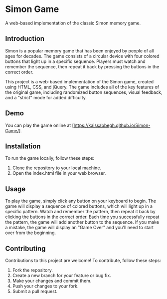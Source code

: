 # Simon Game

A web-based implementation of the classic Simon memory game.

## Introduction

Simon is a popular memory game that has been enjoyed by people of all ages for decades. The game consists of a circular device with four colored buttons that light up in a specific sequence. Players must watch and remember the sequence, then repeat it back by pressing the buttons in the correct order.

This project is a web-based implementation of the Simon game, created using HTML, CSS, and jQuery. The game includes all of the key features of the original game, including randomized button sequences, visual feedback, and a "strict" mode for added difficulty.

## Demo

You can play the game online at [https://kaissabbegh.github.io/Simon-Game/].

## Installation

To run the game locally, follow these steps:

1. Clone the repository to your local machine.
2. Open the index.html file in your web browser.

## Usage

To play the game, simply click any button on your keyboard to begin. The game will display a sequence of colored buttons, which will light up in a specific pattern. Watch and remember the pattern, then repeat it back by clicking the buttons in the correct order. Each time you successfully repeat the pattern, the game will add another button to the sequence. If you make a mistake, the game will display an "Game Over" and you'll need to start over from the beginning.

## Contributing

Contributions to this project are welcome! To contribute, follow these steps:

1. Fork the repository.
2. Create a new branch for your feature or bug fix.
3. Make your changes and commit them.
4. Push your changes to your fork.
5. Submit a pull request.
